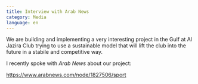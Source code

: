 ```yaml
---
title: Interview with Arab News
category: Media
language: en
---
```

We are building and implementing a very interesting project in the Gulf at Al Jazira Club trying to use a sustainable model that will lift the club into the future in a stabile and competitive way.

I recently spoke with _Arab News_ about our project:

<https://www.arabnews.com/node/1827506/sport>
